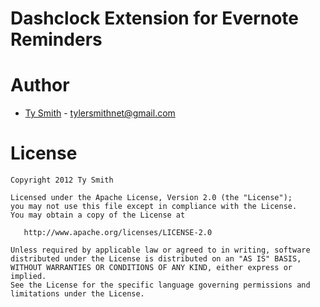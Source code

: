 Dashclock Extension for Evernote Reminders
=================


Author
============

* [Ty Smith](http://tysmith.me) - <tylersmithnet@gmail.com>



License
=======

    Copyright 2012 Ty Smith

    Licensed under the Apache License, Version 2.0 (the "License");
    you may not use this file except in compliance with the License.
    You may obtain a copy of the License at

       http://www.apache.org/licenses/LICENSE-2.0

    Unless required by applicable law or agreed to in writing, software
    distributed under the License is distributed on an "AS IS" BASIS,
    WITHOUT WARRANTIES OR CONDITIONS OF ANY KIND, either express or implied.
    See the License for the specific language governing permissions and
    limitations under the License.
